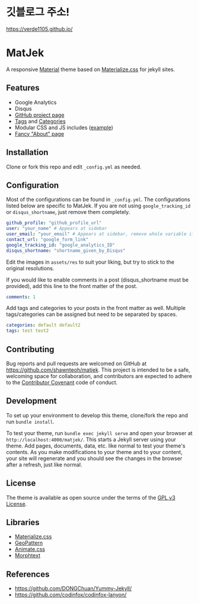 # 깃블로그 주소!
https://verde1105.github.io/

# MatJek

A responsive [Material](https://material.io/) theme based on [Materialize.css](http://materializecss.com/) for jekyll sites.

## Features

* Google Analytics
* Disqus
* [GitHub project page](https://shawnteoh.github.io/matjek/projects/)
* [Tags](https://shawnteoh.github.io/matjek/tags/) and [Categories](https://shawnteoh.github.io/matjek/categories/)
* Modular CSS and JS includes ([example](https://github.com/ShawnTeoh/matjek/blob/gh-pages/projects.md/))
* [Fancy "About" page](https://shawnteoh.github.io/matjek/about)

## Installation

Clone or fork this repo and edit `_config.yml` as needed.

## Configuration

Most of the configurations can be found in `_config.yml`. The configurations listed below are specific to MatJek. If you are not using `google_tracking_id` or `disqus_shortname`, just remove them completely.

```yaml
github_profile: "github_profile_url"
user: "your_name" # Appears at sidebar
user_email: "your_email" # Appears at sidebar, remove whole variable if unwanted
contact_url: "google_form_link"
google_tracking_id: "google_analytics_ID"
disqus_shortname: "shortname_given_by_Disqus"
```

Edit the images in `assets/res` to suit your liking, but try to stick to the original resolutions.

If you would like to enable comments in a post (disqus_shortname must be provided), add this line to the front matter of the post.

```yaml
comments: 1
```

Add tags and categories to your posts in the front matter as well. Multiple tags/categories can be assigned but need to be separated by spaces.

```yaml
categories: default default2
tags: test test2
```

## Contributing

Bug reports and pull requests are welcomed on GitHub at https://github.com/shawnteoh/matjek. This project is intended to be a safe, welcoming space for collaboration, and contributors are expected to adhere to the [Contributor Covenant](http://contributor-covenant.org) code of conduct.

## Development

To set up your environment to develop this theme, clone/fork the repo and run `bundle install`.

To test your theme, run `bundle exec jekyll serve` and open your browser at `http://localhost:4000/matjek/`. This starts a Jekyll server using your theme. Add pages, documents, data, etc. like normal to test your theme's contents. As you make modifications to your theme and to your content, your site will regenerate and you should see the changes in the browser after a refresh, just like normal.

## License

The theme is available as open source under the terms of the [GPL v3 License](https://www.gnu.org/licenses/gpl-3.0.en.html).

## Libraries
* [Materialize.css](http://materializecss.com/)
* [GeoPattern](https://github.com/btmills/geopattern/)
* [Animate.css](https://daneden.github.io/animate.css/)
* [Morphtext](http://morphext.fyianlai.com/)

## References
* https://github.com/DONGChuan/Yummy-Jekyll/
* https://github.com/codinfox/codinfox-lanyon/